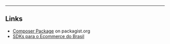 <!-- links -->

---

## Links

* [Composer Package](https://packagist.org/packages/gpupo/) on packagist.org
* [SDKs para o Ecommerce do Brasil](http://www.g1mr.com/common-sdk/)

